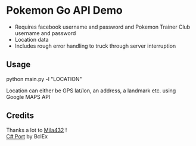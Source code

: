 # Pokemon Go API Demo

* Requires facebook username and password and Pokemon Trainer Club username and password
* Location data 
* Includes rough error handling to truck through server interruption

## Usage
python main.py -l "LOCATION"

Location can either be GPS lat/lon, an address, a landmark etc. using Google MAPS API

## Credits
Thanks a lot to [Mila432](https://github.com/Mila432/Pokemon_Go_API) !  
[C# Port](https://github.com/BclEx/pokemongo-api-demo.net) by BclEx
